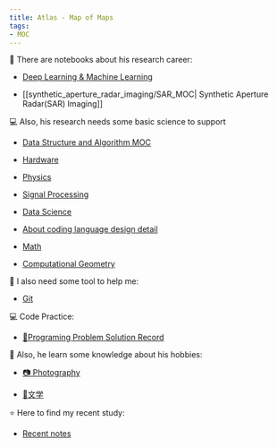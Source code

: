```yaml
---
title: Atlas - Map of Maps
tags:
- MOC
---
```


🚧 There are notebooks about his research career:

* [Deep Learning & Machine Learning](computer_sci/Deep_Learning_And_Machine_Learning/Deep%20_Learning_MOC.md)

* [[synthetic_aperture_radar_imaging/SAR_MOC| Synthetic Aperture Radar(SAR) Imaging]]

💻 Also, his research needs some basic science to support

* [Data Structure and Algorithm MOC](computer_sci/data_structure_and_algorithm/MOC.md)

* [Hardware](computer_sci/Hardware/Hardware_MOC.md)

* [Physics](Physics/Physics_MOC.md)

* [Signal Processing](signal_processing/signal_processing_MOC.md)

* [Data Science](data_sci/data_sci_MOC.md)

* [About coding language design detail](computer_sci/coding_knowledge/coding_lang_MOC.md)

* [Math](Math/MOC.md)

* [Computational Geometry](computer_sci/computational_geometry/MOC.md)

🦺 I also need some tool to help me:

* [Git](toolkit/git/git_MOC.md)

💻 Code Practice:

* [💽Programing Problem Solution Record](https://github.com/PinkR1ver/JudeW-Problemset)

🛶 Also, he learn some knowledge about his hobbies:

* [📷 Photography](Photography/Photography_MOC.md)

* [📮文学](文学/文学_MOC.md)

⭐ Here to find my recent study:

* [Recent notes](recent.md)